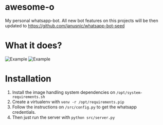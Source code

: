 # awesome-o
My personal whatsapp-bot.
All new bot features on this projects will be then updated to https://github.com/janusnic/whatsapp-bot-seed

# What it does?
![Example](http://i.imgur.com/pbuYCwO.jpg?1) ![Example](http://i.imgur.com/liRRI1N.jpg?1)

# Installation
1. Install the image handling system dependencies on ```/opt/system-requirements.sh```
2. Create a virtualenv with ```venv -r /opt/requirements.pip```
3. Follow the instructions on ```/src/config.py``` to get the whatsapp credentials.  
4. Then just run the server with  ```python src/server.py```  
